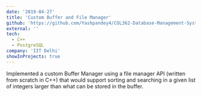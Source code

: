 ```yaml
---
date: '2019-04-27'
title: 'Custom Buffer and File Manager'
github: 'https://github.com/Yashpandey4/COL362-Database-Management-Systems/tree/master/6.%20Buffer%20Manager'
external: ''
tech:
  - C++
  - PostgreSQL
company: 'IIT Delhi'
showInProjects: true
---
```


Implemented a custom Buffer Manager using a file manager API (written from scratch in C++) that would support sorting and searching in a given list of integers larger than what can be stored in the buffer.
